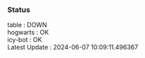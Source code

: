 ### Status


table : DOWN  
hogwarts : OK  
icy-bot : OK  
Latest Update : 2024-06-07 10:09:11.496367
